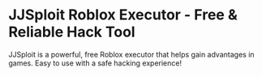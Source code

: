 # JJSploit Roblox Executor - Free & Reliable Hack Tool
JJSploit is a powerful, free Roblox executor that helps gain advantages in games. Easy to use with a safe hacking experience!
